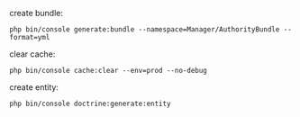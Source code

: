 create bundle:
```shell
php bin/console generate:bundle --namespace=Manager/AuthorityBundle --format=yml
```
clear cache:
```shell
php bin/console cache:clear --env=prod --no-debug
```
create entity:
```shell
php bin/console doctrine:generate:entity
```
